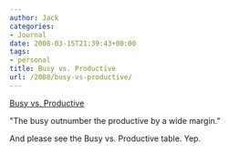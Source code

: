 ```yaml
---
author: Jack
categories:
- Journal
date: 2008-03-15T21:39:43+00:00
tags:
- personal
title: Busy vs. Productive
url: /2008/busy-vs-productive/
---
```


[Busy vs. Productive][1]

"The busy outnumber the productive by a wide margin."

And please see the Busy vs. Productive table. Yep.

 [1]: http://30sleeps.com/blog/2007/12/16/busy-vs-productive/
